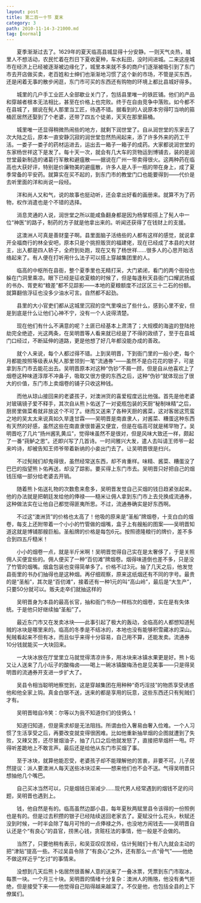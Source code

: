 ```yaml
---
layout: post
title: 第二百一十节 夏末
category: 3
path: 2010-11-14-3-21000.md
tag: [normal]
---
```


　　夏季渐渐过去了。1629年的夏天临高县城显得十分安静。一则天气炎热，城里人不想活动，农民忙着在烈日下夏收夏种，车水耘田，没时间进城。二来这座城市在经济上已经被逐渐被边缘化了，城里本来就不多的商户们逐渐被吸引到了东门市去开店做买卖，老百姓和士绅们也渐渐地习惯了这个新的市场，不管是买东西，还是闲着无事的散步闲逛，东门市可买的东西还有购物的环境上都比县城好得多。

　　城里的几户手工业匠人全部歇业关门了，包括县里唯一的铁匠铺。他们的产品和穿越者根本无法相比，甚至在价格上也完败。终于在自由竞争中落败。如今都不在县城了，据说在髡人那里当工匠，待遇不错。据看到的人说原本穷得叮当响的箍桶匠居然还娶到了个老婆，还带了四五个徒弟，天天在那里箍桶。

　　城里唯一还显得稍微热闹些的地方，就剩下润世堂了。自从润世堂的东家去了次大陆之后，原本一直安静沉寂的润世堂忽然热闹起来，添了许多外来的药工干活。一娄子一娄子的药材运进去，运出去一箱子一箱子的成药。大家都说润世堂的东家杨世祥这下是发了。每十天一次，就会有几大车的货物运到博铺去，装的是润世堂最新制造的诸葛行军散和避瘟散——据说在广州一带卖得很火。这两种药在临高也大获好评，特别是价廉物美的避瘟散，许多人是人手一瓶的带在身上，成了夏季常备的平安药。就算实在买不起的，到东门市的教堂门口也能要得到——代价是去听里面的洋和尚说一段经。

　　洋和尚人又和气，说的故事也挺动听，还会拿出好看的画册来。就算不为了药物，权作消遣也是个不错的选择。

　　消息灵通的人说，润世堂之所以能咸鱼翻身都是因为杨掌柜搭上了髡人中一位“神医”的路子，制药的方子就是他拿出来的。听闻还获得了在钱财上的支援。

　　这澳洲人可真是善财童子啊。县里面脑子活络些的人都有这样的感觉，就说拿开全福商行的林全安吧，原本只是个挑担贩货的福建佬，现在已经成了本县的大财主，出入都是四人轿子，全府到处跑，现在又有了杨世祥……很多人的心思开始活络起来了。有人便在打听用什么法子可以搭上穿越集团里的人。

　　临高的中枢所在县衙，整个夏季里也无精打采，大门紧闭，看门的两个衙役也躲在门洞里乘凉。眼下已经是征收夏粮的时候了，但是每逢秋天县衙门口耀武扬威的书办、胥吏和“粮差”都不见踪影——本地的夏粮额度不过区区三十二石的份额。就算翻倍浮征也没多少油水可言。自然都不起劲。

　　县里的大小官吏们都从这城里沉寂的空气里嗅出了些什么，感到心里不安，但是到底是什么让他们心神不宁，没有一个人说得清楚。

　　现在他们有什么不满意的呢？土匪已经基本上肃清了；大规模的海盗的登陆抢劫完全绝迹，光这两条，在吴明晋等人看来就已经是了不得的政绩了，至于在县城门口经过，不断延伸的道路，更是他想了好几年都没能办成的善政。

　　就个人来说，每个人都过得不错。上到吴明晋，下到衙门里的一般小吏，每个月都能按照等级表从髡人那里领到一笔“流通券”——虽然不是白花花的银子，可是拿到东门市去能花出去。吴明晋原本对这种“伪钞”不屑一顾，但是自从他喜欢上了烟卷这种味道淳厚不冲鼻子，吸取又很方便的东西之后，这种“伪钞”就体现出了很大的价值，东门市上卖烟卷的铺子只收这种钱。

　　而他从琼山接回来的老婆孩子，对澳洲货的喜爱程度远比他强。首先是他老婆对玻璃镜子爱不释手，其次自从熊卜佑送了一对瓷瓶包装的天厨“秘制味精”之后，厨房里做菜肴就非放这个不可了。继而又送来了各种天厨的酱菜，这对客居这荒蛮之地的吴太太来说真如久旱逢甘霖——吴明晋是南直隶人，对酱菜、糟蛋这种东西有天然的好感，虽然这些在南直隶很普遍又便宜，但是在临高可就是稀罕物了。吴明晋吃了几片“扬州酱乳黄瓜”，觉得味虽然不是很对，但是风味大致还一样，颇起了一番“莼鲈之思”。还即兴写了几首诗。一时间雅兴大发，遣人去叫请王师爷一起来吟诗，却被告知王师爷带着新纳的小妾出门去了。让吴明晋很是扫兴。

　　不过髡贼们却鬼得很，虽然经常送东西，却不肯重样。味精、酱菜、糟蛋没了巴巴的指望熊卜佑再送，却没了踪影。要买得上东门市去。吴明晋只好把自己的烟钱压缩一部分给老婆去开销。

　　随着熊卜佑送礼物的次数愈来愈多，吴明晋发觉自己买烟的钱日趋紧张起来。他的办法就是把朝廷发给他的俸禄——糙米让佣人拿到东门市上去兑换成流通券，这种做法实在让他自己都觉得匪夷所思。不过，流通券确实是好东西啊。

　　不过这“澳洲货”的价格也太高了！他吸的原来是“圣船”牌烟卷，十支白白的烟卷，每支上还附带着一个小小的竹管做的烟嘴，盒子上有艘船的图案——吴明晋知道这就是博铺那艘巨船。圣船牌的价格是每包6元。按照德隆粮行的牌价，差不多合到四五斤糙米！

　　小小的烟卷一点，就是半斤米啊！吴明晋觉得自己实在是太奢侈了，于是关照佣人买便宜些的。佣人便买了一种“百仞滩”牌烟卷。烟得味道倒也差不多，只是没了竹管的烟嘴。烟盒包装也变得简单多了。价格不过3元。抽了几天之后，他发觉县衙里的书办们抽得也是这种烟。再仔细观察，原来这纸烟还有不同的字号。最贵的是“圣船”，其次是“百仞滩”，接着还有一种1元的叫“高山岭”，最后是“大生产”，只要50分就可以。贩夫走卒们就抽这样的

　　吴明晋身为本县的最高长官，抽和衙门书办一样档次的烟卷，实在是有失体统。于是他只好继续抽“圣船”了。

　　最近东门市又在发卖冰块——此事引起了极大的轰动，全临高的人都想知道髡贼的冰块是哪里来的。临高的冬季是不结冰的，本地也没有能够积雪藏冰的深山。髡贼看起来不但有冰，而且似乎来得十分容易，自己用不算，还能发卖。流通券10分钱就能买一大块回来。

　　一大块冰放在厅堂里立马就觉得清凉许多，用冰块来冰镇水果更是好。熊卜佑又让人送来了几小坛子的酸梅卤——喝上一碗冰镇酸梅汤也是见美事——只是得吴明晋的流通券开支进一步扩大了。

　　吴县令相当聪明地察觉到，这是穿越集团在用种种“奇巧淫技”的物质享受诱惑他和他全家上钩。真金白银不送，送来的都是享用的玩意，这些东西还只有髡贼们才有。

　　吴明晋暗自冷笑：尔等以为我不知道你们的伎俩么！

　　知道归知道，但是需求却是无法阻挡。所谓由俭入奢易由奢入俭难。一个人习惯了生活享受之后，再要改变就变得很困难。比如他重新抽旱烟的企图就遭到了失败，又辣又苦，还尽冒烟油子，抽了几口之后他就发怒了，直接把旱烟杆一甩。吓得听差跪地上不敢言声。最后还是给他从东门市买烟了事。

　　至于冰块，就算他能忍受，老婆孩子却不能理解他的苦衷，非要不可。儿子居然提议：派人要澳洲人每天送些冰块过来——想来他们也不会不送。气得吴明晋只想抽他几个嘴巴。

　　自己买冰当然可以，只是烟钱日渐减少……现代男人经常遇到的烟钱不足的问题，吴明晋也遇到上。

　　钱，他自然是有的。临高虽然边鄙小县，每年夏秋两赋里县令该得的一份照例也是有的。但是过去积攒的银子已经陆续送回老家去了。夏赋没什么花头，秋赋还没到时候，一时半会除了每月可怜的一点俸禄之外，也没地方闹钱去——吴明晋自认还是个“有良心”的县官，捞黑心钱，贪赃枉法的事情，他一般是不会做的。

　　当然了，只要他稍有表示，和吴亚叹叹苦经，估计髡贼们十有八九就会主动的把“津贴”提高一些。不过吴县令除了“有良心”之外，还有那么一点“骨气”——他绝不做这样近乎“乞讨”的事情来。

　　没想到几天后熊卜佑居然很善解人意的送来了一叠冰票，凭票到东门市取冰，每票一块。一个月三十块。吴明晋的情绪十分复杂：澳洲人的贿赂，他没有勇气拒绝，但是接受下来——他觉得自己陷得越来越深了。不仅是他，也包括全县的上下僚属们。
